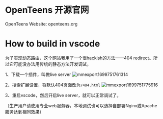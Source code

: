 # OpenTeens 开源官网
OpenTeens Website: openteens.org

# How to build in vscode

为了实现动态路由，这个网站我用了一个很hackish的方法——404 redirect。所以它可能没办法用传统的静态方法开发调试。


1、下载一个插件，叫做live server
![mmexport1699751761314](https://github.com/OpenTeensCore/openteenscore.github.io/assets/88757735/252f562b-1736-4747-a1a6-bdbf7cff01ad)


2、搜索扩展设置，将默认404页面改为`/404.html`
![mmexport1699751775916](https://github.com/OpenTeensCore/openteenscore.github.io/assets/88757735/ba9e5f0b-7f44-44ac-8714-8fcdc4d012ec)


3、重启vscode，然后开启live server，就可以正常调试了。


（生产用户请使用专业web服务器，本地调试也可以选择自部署Nginx或Apache服务达到相同效果）
